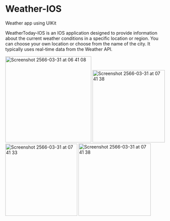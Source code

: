 <h1>Weather-IOS</h1>

Weather app using UIKit



WeatherToday-IOS is an IOS application designed to provide information about the current weather conditions in a specific location or region. You can choose your own location or choose from the name of the city. It typically uses real-time data from the Weather API.


<img width="270" alt="Screenshot 2566-03-31 at 06 41 08" src="https://user-images.githubusercontent.com/78087419/228995965-faa00e3e-772a-4b95-914b-f0a1f1ac09c0.png">
<img width="227" alt="Screenshot 2566-03-31 at 07 41 38" src="https://user-images.githubusercontent.com/78087419/228996025-bb49d033-0eda-4d4b-908f-a8432bcc4b20.png">
<img width="226" alt="Screenshot 2566-03-31 at 07 41 33" src="https://user-images.githubusercontent.com/78087419/228995973-cdd09aac-a5fe-4042-83b1-f99786ba6543.png">
<img width="227" alt="Screenshot 2566-03-31 at 07 41 38" src="https://user-images.githubusercontent.com/78087419/228995983-339f5fec-11ec-4b09-a3a4-804fc5d89a25.png">
